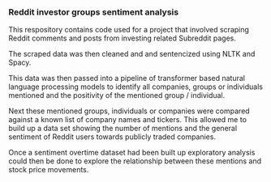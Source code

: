 ### Reddit investor groups sentiment analysis

This respository contains code used for a project that involved scraping Reddit comments and posts from investing related Subreddit pages.

The scraped data was then cleaned and and sentencized using NLTK and Spacy.

This data was then passed into a pipeline of transformer based natural language processing models to identify all companies, groups or individuals mentioned and
the positivity of the mentioned group / individual. 

Next these mentioned groups, individuals or companies were compared against a known list of company names and tickers. This allowed me to build up a data set
showing the number of mentions and the general sentiment of Reddit users towards publicly traded companies. 

Once a sentiment overtime dataset had been built up exploratory analysis could then be done to explore the relationship between these mentions and stock price movements.
